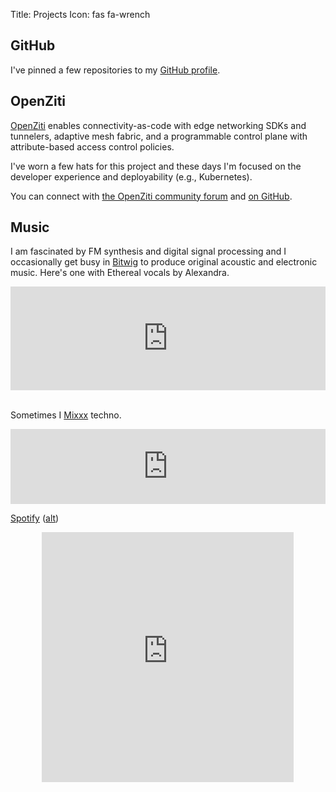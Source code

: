 Title: Projects
Icon: fas fa-wrench

## GitHub

I've pinned a few repositories to my [GitHub profile](https://github.com/qrkourier).

## OpenZiti

[OpenZiti](https://openziti.io/) enables connectivity-as-code with edge networking SDKs and tunnelers, adaptive mesh fabric, and a programmable control plane with attribute-based access control policies.

I've worn a few hats for this project and these days I'm focused on the developer experience and deployability (e.g., Kubernetes).

You can connect with [the OpenZiti community forum](https://openziti.discourse.group/) and [on GitHub](https://github.com/openziti/ziti).

## Music

I am fascinated by FM synthesis and digital signal processing and I occasionally get busy in [Bitwig](https://www.bitwig.com/) to produce original acoustic and electronic music. Here's one with Ethereal vocals by Alexandra.

<center>
<iframe width="100%" height="166" scrolling="no" frameborder="no" allow="autoplay" src="https://w.soundcloud.com/player/?url=https%3A//api.soundcloud.com/tracks/562265640&color=%23ff5500&auto_play=false&hide_related=false&show_comments=true&show_user=true&show_reposts=false&show_teaser=true"></iframe>
</center>
</br>

Sometimes I [Mixxx](https://www.mixxx.org/) techno.

<center>
<iframe width="100%" height="120" src="https://www.mixcloud.com/widget/iframe/?hide_cover=1&feed=%2Fqrkourier%2Fdance-directive%2F" frameborder="0" ></iframe>
</center>

[Spotify](https://open.spotify.com/user/128656604?si=Gihepa1zS9iOx3A2xvSYRg) ([alt](spotify:user:128656604))

<center><iframe src="https://open.spotify.com/embed/user/128656604/playlist/2DtKbdMMSBD5eEPrCbpLJx" width="80%" height="400" frameborder="0" allowtransparency="true" allow="encrypted-media"></iframe></center>
</br>
